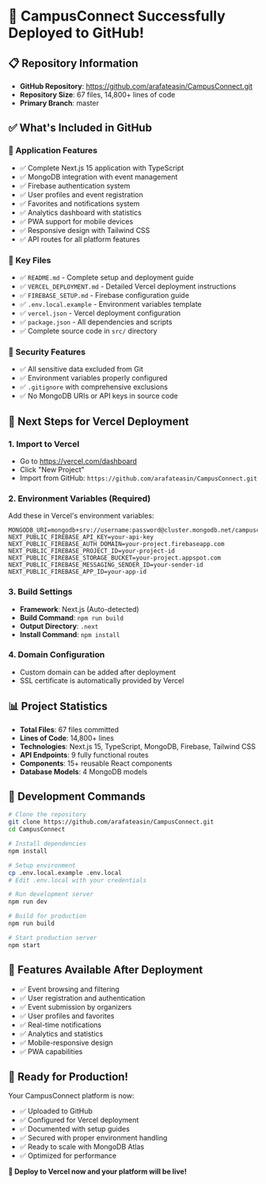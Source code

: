 # 🎉 CampusConnect Successfully Deployed to GitHub!

## 📋 Repository Information

- **GitHub Repository**: https://github.com/arafateasin/CampusConnect.git
- **Repository Size**: 67 files, 14,800+ lines of code
- **Primary Branch**: master

## ✅ What's Included in GitHub

### 🚀 Application Features

- ✅ Complete Next.js 15 application with TypeScript
- ✅ MongoDB integration with event management
- ✅ Firebase authentication system
- ✅ User profiles and event registration
- ✅ Favorites and notifications system
- ✅ Analytics dashboard with statistics
- ✅ PWA support for mobile devices
- ✅ Responsive design with Tailwind CSS
- ✅ API routes for all platform features

### 📁 Key Files

- ✅ `README.md` - Complete setup and deployment guide
- ✅ `VERCEL_DEPLOYMENT.md` - Detailed Vercel deployment instructions
- ✅ `FIREBASE_SETUP.md` - Firebase configuration guide
- ✅ `.env.local.example` - Environment variables template
- ✅ `vercel.json` - Vercel deployment configuration
- ✅ `package.json` - All dependencies and scripts
- ✅ Complete source code in `src/` directory

### 🔐 Security Features

- ✅ All sensitive data excluded from Git
- ✅ Environment variables properly configured
- ✅ `.gitignore` with comprehensive exclusions
- ✅ No MongoDB URIs or API keys in source code

## 🚀 Next Steps for Vercel Deployment

### 1. Import to Vercel

- Go to https://vercel.com/dashboard
- Click "New Project"
- Import from GitHub: `https://github.com/arafateasin/CampusConnect.git`

### 2. Environment Variables (Required)

Add these in Vercel's environment variables:

```
MONGODB_URI=mongodb+srv://username:password@cluster.mongodb.net/campusconnect
NEXT_PUBLIC_FIREBASE_API_KEY=your-api-key
NEXT_PUBLIC_FIREBASE_AUTH_DOMAIN=your-project.firebaseapp.com
NEXT_PUBLIC_FIREBASE_PROJECT_ID=your-project-id
NEXT_PUBLIC_FIREBASE_STORAGE_BUCKET=your-project.appspot.com
NEXT_PUBLIC_FIREBASE_MESSAGING_SENDER_ID=your-sender-id
NEXT_PUBLIC_FIREBASE_APP_ID=your-app-id
```

### 3. Build Settings

- **Framework**: Next.js (Auto-detected)
- **Build Command**: `npm run build`
- **Output Directory**: `.next`
- **Install Command**: `npm install`

### 4. Domain Configuration

- Custom domain can be added after deployment
- SSL certificate is automatically provided by Vercel

## 📊 Project Statistics

- **Total Files**: 67 files committed
- **Lines of Code**: 14,800+ lines
- **Technologies**: Next.js 15, TypeScript, MongoDB, Firebase, Tailwind CSS
- **API Endpoints**: 9 fully functional routes
- **Components**: 15+ reusable React components
- **Database Models**: 4 MongoDB models

## 🔧 Development Commands

```bash
# Clone the repository
git clone https://github.com/arafateasin/CampusConnect.git
cd CampusConnect

# Install dependencies
npm install

# Setup environment
cp .env.local.example .env.local
# Edit .env.local with your credentials

# Run development server
npm run dev

# Build for production
npm run build

# Start production server
npm start
```

## 📱 Features Available After Deployment

- ✅ Event browsing and filtering
- ✅ User registration and authentication
- ✅ Event submission by organizers
- ✅ User profiles and favorites
- ✅ Real-time notifications
- ✅ Analytics and statistics
- ✅ Mobile-responsive design
- ✅ PWA capabilities

## 🎯 Ready for Production!

Your CampusConnect platform is now:

- ✅ Uploaded to GitHub
- ✅ Configured for Vercel deployment
- ✅ Documented with setup guides
- ✅ Secured with proper environment handling
- ✅ Ready to scale with MongoDB Atlas
- ✅ Optimized for performance

**🚀 Deploy to Vercel now and your platform will be live!**
